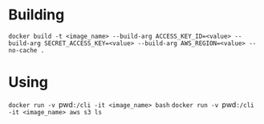 # Building

`docker build -t <image_name> --build-arg ACCESS_KEY_ID=<value> --build-arg SECRET_ACCESS_KEY=<value> --build-arg AWS_REGION=<value> --no-cache .`

# Using

`docker run -v `pwd`:/cli -it <image_name> bash`
`docker run -v `pwd`:/cli -it <image_name> aws s3 ls`